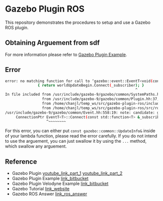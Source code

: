 # Gazebo Plugin ROS

This repository demonstrates the procedures to setup and use a Gazebo ROS plugin.

## Obtaining Arguement from sdf

For more information please refer to [Gazebo Plugin Example](https://bitbucket.org/theconstructcore/tc_gazebo_custom_plugins/src/master/).

## Error

```bash
error: no matching function for call to ‘gazebo::event::EventT<void(const gazebo::common::UpdateInfo&)>::Connect(gazebo::ros_publisher_plugin::Load(gazebo::physics::WorldPtr, sdf::ElementPtr)::<lambda()>&)’
               { return worldUpdateBegin.Connect(_subscriber); }
                                                            ^
In file included from /usr/include/gazebo-9/gazebo/common/SystemPaths.hh:36:0,
                 from /usr/include/gazebo-9/gazebo/common/Plugin.hh:37,
                 from /home/chanjl/temp_ws/src/gazebo-plugin-ros/include/gazebo-plugin-ros/ros_publisher_plugin.hh:5,
                 from /home/chanjl/temp_ws/src/gazebo-plugin-ros/src/ros_publisher_plugin.cc:1:
/usr/include/gazebo-9/gazebo/common/Event.hh:558:19: note: candidate: gazebo::event::ConnectionPtr gazebo::event::EventT<T>::Connect(const std::function<T>&) [with T = void(const gazebo::common::UpdateInfo&); gazebo::event::ConnectionPtr = boost::shared_ptr<gazebo::event::Connection>]
     ConnectionPtr EventT<T>::Connect(const std::function<T> &_subscriber)
                   ^~~~~~~~~
```

For this error, you can either put `const gazebo::common::UpdateInfo&` inside of your lambda function, please read the error carefully. If you do not intend to use the arguement, you can just swallow it by using the `...` method, which swallow any arguement.

## Reference
- Gazebo Plugin [youtube_link_part_1](https://www.youtube.com/watch?v=LRjT_1huVKY&feature=emb_logo) [youtube_link_part_2](https://www.youtube.com/watch?v=kLJt5U7wrGQ)
- Gazebo Plugin Example [link_bitbucket](https://bitbucket.org/theconstructcore/tc_gazebo_custom_plugins/src/master/)
- Gazebo Plugin Velodyne Example [link_bitbucket](https://bitbucket.org/DataspeedInc/velodyne_simulator/src/master/)
- Gazebo Tutorial [link_website](http://gazebosim.org/tutorials?tut=ros_plugins)
- Gazebo ROS Answer [link_ros_answer](https://answers.ros.org/question/287068/how-to-write-a-custom-gazebo-plugin-for-ros/)